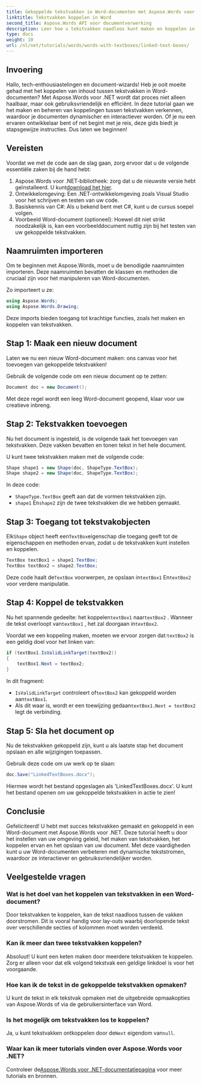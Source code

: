 ```yaml
---
title: Gekoppelde tekstvakken in Word-documenten met Aspose.Words voor .NET
linktitle: Tekstvakken koppelen in Word
second_title: Aspose.Words API voor documentverwerking
description: Leer hoe u tekstvakken naadloos kunt maken en koppelen in Word-documenten met Aspose.Words voor .NET. Volg onze gedetailleerde gids voor moeiteloze contentflow en professionele resultaten.
type: docs
weight: 10
url: /nl/net/tutorials/words/words-with-textboxes/linked-text-boxes/
---
```

## Invoering

Hallo, tech-enthousiastelingen en document-wizards! Heb je ooit moeite gehad met het koppelen van inhoud tussen tekstvakken in Word-documenten? Met Aspose.Words voor .NET wordt dat proces niet alleen haalbaar, maar ook gebruiksvriendelijk en efficiënt. In deze tutorial gaan we het maken en beheren van koppelingen tussen tekstvakken verkennen, waardoor je documenten dynamischer en interactiever worden. Of je nu een ervaren ontwikkelaar bent of net begint met je reis, deze gids biedt je stapsgewijze instructies. Dus laten we beginnen!

## Vereisten

Voordat we met de code aan de slag gaan, zorg ervoor dat u de volgende essentiële zaken bij de hand hebt:

1.  Aspose.Words voor .NET-bibliotheek: zorg dat u de nieuwste versie hebt geïnstalleerd. U kunt[download het hier](https://releases.aspose.com/words/net/).
2. Ontwikkelomgeving: Een .NET-ontwikkelomgeving zoals Visual Studio voor het schrijven en testen van uw code.
3. Basiskennis van C#: Als u bekend bent met C#, kunt u de cursus soepel volgen.
4. Voorbeeld Word-document (optioneel): Hoewel dit niet strikt noodzakelijk is, kan een voorbeelddocument nuttig zijn bij het testen van uw gekoppelde tekstvakken.

## Naamruimten importeren

Om te beginnen met Aspose.Words, moet u de benodigde naamruimten importeren. Deze naamruimten bevatten de klassen en methoden die cruciaal zijn voor het manipuleren van Word-documenten.

Zo importeert u ze:

```csharp
using Aspose.Words;
using Aspose.Words.Drawing;
```

Deze imports bieden toegang tot krachtige functies, zoals het maken en koppelen van tekstvakken.

## Stap 1: Maak een nieuw document

Laten we nu een nieuw Word-document maken: ons canvas voor het toevoegen van gekoppelde tekstvakken!

Gebruik de volgende code om een nieuw document op te zetten:

```csharp
Document doc = new Document();
```

Met deze regel wordt een leeg Word-document geopend, klaar voor uw creatieve inbreng.

## Stap 2: Tekstvakken toevoegen

Nu het document is ingesteld, is de volgende taak het toevoegen van tekstvakken. Deze vakken bevatten en tonen tekst in het hele document.

U kunt twee tekstvakken maken met de volgende code:

```csharp
Shape shape1 = new Shape(doc, ShapeType.TextBox);
Shape shape2 = new Shape(doc, ShapeType.TextBox);
```

In deze code:
- `ShapeType.TextBox` geeft aan dat de vormen tekstvakken zijn.
- `shape1` En`shape2` zijn de twee tekstvakken die we hebben gemaakt.

## Stap 3: Toegang tot tekstvakobjecten

 Elk`Shape` object heeft een`TextBox`eigenschap die toegang geeft tot de eigenschappen en methoden ervan, zodat u de tekstvakken kunt instellen en koppelen.

```csharp
TextBox textBox1 = shape1.TextBox;
TextBox textBox2 = shape2.TextBox;
```

 Deze code haalt de`TextBox` voorwerpen, ze opslaan in`textBox1` En`textBox2` voor verdere manipulatie.

## Stap 4: Koppel de tekstvakken

 Nu het spannende gedeelte: het koppelen`textBox1` naar`textBox2` . Wanneer de tekst overloopt van`textBox1` , het zal doorgaan in`textBox2`.

 Voordat we een koppeling maken, moeten we ervoor zorgen dat:`textBox2` is een geldig doel voor het linken van:

```csharp
if (textBox1.IsValidLinkTarget(textBox2))
{
    textBox1.Next = textBox2;
}
```

In dit fragment:
- `IsValidLinkTarget` controleert of`textBox2` kan gekoppeld worden aan`textBox1`.
-  Als dit waar is, wordt er een toewijzing gedaan`textBox1.Next = textBox2` legt de verbinding.

## Stap 5: Sla het document op

Nu de tekstvakken gekoppeld zijn, kunt u als laatste stap het document opslaan en alle wijzigingen toepassen.

Gebruik deze code om uw werk op te slaan:

```csharp
doc.Save("LinkedTextBoxes.docx");
```

Hiermee wordt het bestand opgeslagen als 'LinkedTextBoxes.docx'. U kunt het bestand openen om uw gekoppelde tekstvakken in actie te zien!

## Conclusie

Gefeliciteerd! U hebt met succes tekstvakken gemaakt en gekoppeld in een Word-document met Aspose.Words voor .NET. Deze tutorial heeft u door het instellen van uw omgeving geleid, het maken van tekstvakken, het koppelen ervan en het opslaan van uw document. Met deze vaardigheden kunt u uw Word-documenten verbeteren met dynamische tekststromen, waardoor ze interactiever en gebruiksvriendelijker worden.

## Veelgestelde vragen

### Wat is het doel van het koppelen van tekstvakken in een Word-document?  
Door tekstvakken te koppelen, kan de tekst naadloos tussen de vakken doorstromen. Dit is vooral handig voor lay-outs waarbij doorlopende tekst over verschillende secties of kolommen moet worden verdeeld.

### Kan ik meer dan twee tekstvakken koppelen?  
Absoluut! U kunt een keten maken door meerdere tekstvakken te koppelen. Zorg er alleen voor dat elk volgend tekstvak een geldige linkdoel is voor het voorgaande.

### Hoe kan ik de tekst in de gekoppelde tekstvakken opmaken?  
U kunt de tekst in elk tekstvak opmaken met de uitgebreide opmaakopties van Aspose.Words of via de gebruikersinterface van Word.

### Is het mogelijk om tekstvakken los te koppelen?  
 Ja, u kunt tekstvakken ontkoppelen door de`Next` eigendom van`null`.

### Waar kan ik meer tutorials vinden over Aspose.Words voor .NET?  
 Controleer de[Aspose.Words voor .NET-documentatiepagina](https://reference.aspose.com/words/net/) voor meer tutorials en bronnen.